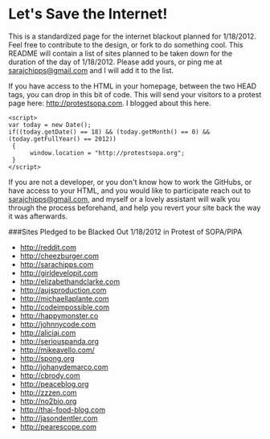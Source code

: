 Let's Save the Internet!
===

This is a standardized page for the internet blackout planned for 1/18/2012. Feel free to contribute to the design, or fork to do something cool. This README will contain a list of sites planned to be taken down for the duration of the day of 1/18/2012. Please add yours, or ping me at sarajchipps@gmail.com and I will add it to the list.

If you have access to the HTML in your homepage, between the two HEAD tags, you can drop in this bit of code. This will send your visitors to a protest page here: http://protestsopa.com. I blogged about this here. 


    <script>
    var today = new Date();
    if((today.getDate() == 18) && (today.getMonth() == 0) && (today.getFullYear() == 2012))
     {
          window.location = "http://protestsopa.org";
     }
    </script>

If you are not a developer, or you don't know how to work the GitHubs, or have access to your HTML, and you would like to participate reach out to sarajchipps@gmail.com, and myself or a lovely assistant  will walk you through the process beforehand, and help you revert your site back the way it was  afterwards. 


###Sites Pledged to be Blacked Out 1/18/2012 in Protest of SOPA/PIPA

 * http://reddit.com
 * http://cheezburger.com
 * http://sarachipps.com
 * http://girldevelopit.com
 * http://elizabethandclarke.com
 * http://aujsproduction.com
 * http://michaellaplante.com
 * http://codeimpossible.com
 * http://happymonster.co
 * http://johnnycode.com
 * http://aliciaj.com
 * http://seriouspanda.org
 * http://mikeavello.com/
 * http://spong.org
 * http://johanydemarco.com
 * http://cbrody.com
 * http://peaceblog.org
 * http://zzzen.com
 * http://no2bio.org
 * http://thai-food-blog.com
 * http://jasondentler.com
 * http://pearescope.com
